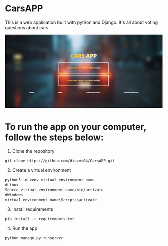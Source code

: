 # CarsAPP 
This is a web application built with python and Django. It's all about voting questions about cars


![](https://github.com/diazms04/CarsAPP/blob/main/Screenshot%202023-03-09%20145926.png)

# To run the app on your computer, follow the steps below:

1. Clone the repository
```
git clone https://github.com/diazms04/CarsAPP.git
```

2. Create a virtual environment
```
python3 -m venv virtual_environment_name
#Linux
Source virtual_environment_name/bin/activate
#Windows
virtual_environment_name\Scripts\activate
```

3. Install requirements
```
pip install -r requirements.txt
```

4. Run the app
```
python manage.py runserver
```
